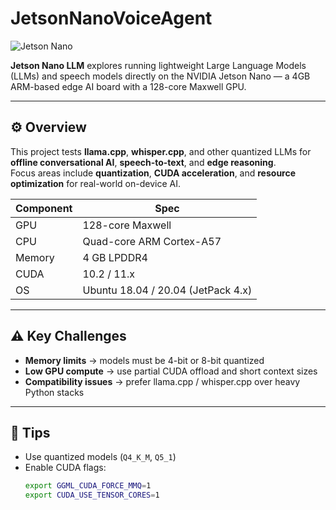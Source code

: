 # JetsonNanoVoiceAgent

![Jetson Nano](https://developer.nvidia.com/sites/default/files/akamai/embedded/images/jetson-nano-dev-kit-top-angle-800.jpg)

**Jetson Nano LLM** explores running lightweight Large Language Models (LLMs) and speech models directly on the NVIDIA Jetson Nano — a 4GB ARM-based edge AI board with a 128-core Maxwell GPU.

---

## ⚙️ Overview

This project tests **llama.cpp**, **whisper.cpp**, and other quantized LLMs for **offline conversational AI**, **speech-to-text**, and **edge reasoning**.  
Focus areas include **quantization**, **CUDA acceleration**, and **resource optimization** for real-world on-device AI.

| Component | Spec |
|------------|------|
| GPU | 128-core Maxwell |
| CPU | Quad-core ARM Cortex-A57 |
| Memory | 4 GB LPDDR4 |
| CUDA | 10.2 / 11.x |
| OS | Ubuntu 18.04 / 20.04 (JetPack 4.x) |

---

## ⚠️ Key Challenges

- **Memory limits** → models must be 4-bit or 8-bit quantized  
- **Low GPU compute** → use partial CUDA offload and short context sizes  
- **Compatibility issues** → prefer llama.cpp / whisper.cpp over heavy Python stacks  

---

## 🚀 Tips

- Use quantized models (`Q4_K_M`, `Q5_1`)  
- Enable CUDA flags:
  ```bash
  export GGML_CUDA_FORCE_MMQ=1
  export CUDA_USE_TENSOR_CORES=1

